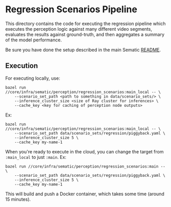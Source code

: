 # Regression Scenarios Pipeline

This directory contains the code for executing the regression pipeline which
executes the perception logic against many different video segments, evaluates
the results against ground-truth, and then aggregates a summary of the model
performance.

Be sure you have done the setup described in the main Sematic
[README](../../README.md).

## Execution

For executing locally, use:

```shell
bazel run //core/infra/sematic/perception/regression_scenarios:main_local -- \
    --scenario_set_path <path to something in data/scenario_sets/> \
    --inference_cluster_size <size of Ray cluster for inferences> \
    --cache_key <key for caching of perception node outputs>
```

Ex:

```shell
bazel run //core/infra/sematic/perception/regression_scenarios:main_local -- \
    --scenario_set_path data/scenario_sets/regression/piggyback.yaml \
    --inference_cluster_size 5 \
    --cache_key my-name-1
```

When you're ready to execute in the cloud, you can change the target from
`:main_local` to just `:main`. Ex:

```shell
bazel run //core/infra/sematic/perception/regression_scenarios:main -- \
    --scenario_set_path data/scenario_sets/regression/piggyback.yaml \
    --inference_cluster_size 5 \
    --cache_key my-name-1
```

This will build and push a Docker container, which takes some time
(around 15 minutes).
